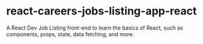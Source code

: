 # react-careers-jobs-listing-app-react
 A React Dev Job Listing front-end to learn the basics of React, such as components, props, state, data fetching, and more.
